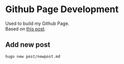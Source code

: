 # Github Page Development

Used to build my Github Page.  
Based on [this post](https://youngkin.github.io/post/createafreeblogsite/).

## Add new post
```
hugo new post/newpost.md
```
